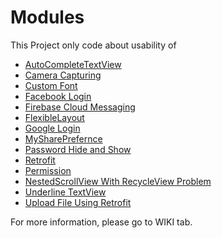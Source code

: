 # Modules

This Project only code about usability of


* [AutoCompleteTextView](https://github.com/sushildlh/Modules/wiki/AutoCompleteTextView)
* [Camera Capturing](https://github.com/sushildlh/Modules/wiki/Camera-Capturing.)
* [Custom Font](https://github.com/sushildlh/Modules/wiki/Custom-Font)
* [Facebook Login](https://github.com/sushildlh/Modules/wiki/Facebook-Login)
* [Firebase Cloud Messaging](https://github.com/sushildlh/Modules/wiki/Firebase-Cloud-Messaging)
* [FlexibleLayout](https://github.com/sushildlh/Modules/wiki/FlexibleLayout)
* [Google Login](https://github.com/sushildlh/Modules/wiki/Google-Login)
* [MySharePrefernce](https://github.com/sushildlh/Modules/wiki/MySharePrefernce)
* [Password Hide and Show](https://github.com/sushildlh/Modules/wiki/Password-Hide-and-Show)
* [Retrofit](https://github.com/sushildlh/Modules/wiki/Retrofit)
* [Permission](https://github.com/sushildlh/Modules/wiki/Permission)
* [NestedScrollView With RecycleView Problem](https://github.com/sushildlh/Modules/wiki/NestedScrollView-With-RecycleView-Problem)
* [Underline TextView](https://github.com/sushildlh/Modules/wiki/Underline-TextView)
* [Upload File Using Retrofit](https://github.com/sushildlh/Modules/wiki/Upload-File-Using-Retrofit)


For more information, please go to WIKI tab.
